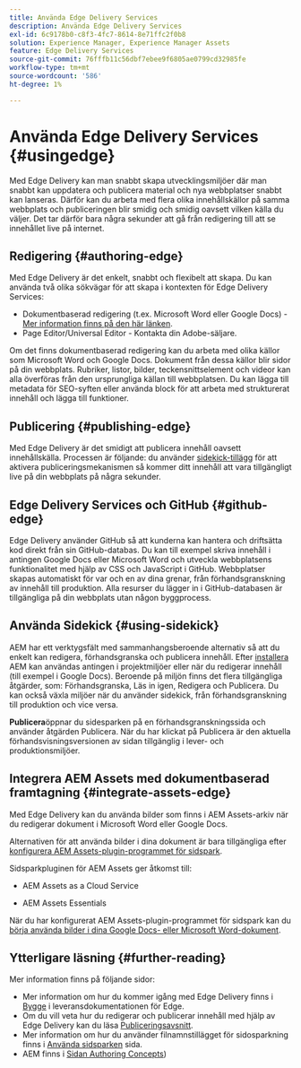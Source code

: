 ```yaml
---
title: Använda Edge Delivery Services
description: Använda Edge Delivery Services
exl-id: 6c9178b0-c8f3-4fc7-8614-8e71ffc2f0b8
solution: Experience Manager, Experience Manager Assets
feature: Edge Delivery Services
source-git-commit: 76fffb11c56dbf7ebee9f6805ae0799cd32985fe
workflow-type: tm+mt
source-wordcount: '586'
ht-degree: 1%

---
```


# Använda Edge Delivery Services {#usingedge}

Med Edge Delivery kan man snabbt skapa utvecklingsmiljöer där man snabbt kan uppdatera och publicera material och nya webbplatser snabbt kan lanseras. Därför kan du arbeta med flera olika innehållskällor på samma webbplats och publiceringen blir smidig och smidig oavsett vilken källa du väljer. Det tar därför bara några sekunder att gå från redigering till att se innehållet live på internet.

## Redigering {#authoring-edge}

Med Edge Delivery är det enkelt, snabbt och flexibelt att skapa. Du kan använda två olika sökvägar för att skapa i kontexten för Edge Delivery Services:

* Dokumentbaserad redigering (t.ex. Microsoft Word eller Google Docs) - [Mer information finns på den här länken](https://www.hlx.live/docs/authoring).
* Page Editor/Universal Editor - Kontakta din Adobe-säljare.

Om det finns dokumentbaserad redigering kan du arbeta med olika källor som Microsoft Word och Google Docs. Dokument från dessa källor blir sidor på din webbplats. Rubriker, listor, bilder, teckensnittselement och videor kan alla överföras från den ursprungliga källan till webbplatsen. Du kan lägga till metadata för SEO-syften eller använda block för att arbeta med strukturerat innehåll och lägga till funktioner.

## Publicering {#publishing-edge}

Med Edge Delivery är det smidigt att publicera innehåll oavsett innehållskälla. Processen är följande: du använder [sidekick-tillägg](#using-sidekick) för att aktivera publiceringsmekanismen så kommer ditt innehåll att vara tillgängligt live på din webbplats på några sekunder.

## Edge Delivery Services och GitHub {#github-edge}

Edge Delivery använder GitHub så att kunderna kan hantera och driftsätta kod direkt från sin GitHub-databas. Du kan till exempel skriva innehåll i antingen Google Docs eller Microsoft Word och utveckla webbplatsens funktionalitet med hjälp av CSS och JavaScript i GitHub. Webbplatser skapas automatiskt för var och en av dina grenar, från förhandsgranskning av innehåll till produktion. Alla resurser du lägger in i GitHub-databasen är tillgängliga på din webbplats utan någon byggprocess.

## Använda Sidekick {#using-sidekick}

AEM har ett verktygsfält med sammanhangsberoende alternativ så att du enkelt kan redigera, förhandsgranska och publicera innehåll. Efter [installera](https://www.hlx.live/docs/sidekick-extension) AEM kan användas antingen i projektmiljöer eller när du redigerar innehåll (till exempel i Google Docs). Beroende på miljön finns det flera tillgängliga åtgärder, som: Förhandsgranska, Läs in igen, Redigera och Publicera. Du kan också växla miljöer när du använder sidekick, från förhandsgranskning till produktion och vice versa.

**Publicera**&#x200B;öppnar du sidesparken på en förhandsgranskningssida och använder åtgärden Publicera. När du har klickat på Publicera är den aktuella förhandsvisningsversionen av sidan tillgänglig i lever- och produktionsmiljöer.

## Integrera AEM Assets med dokumentbaserad framtagning {#integrate-assets-edge}

Med Edge Delivery kan du använda bilder som finns i AEM Assets-arkiv när du redigerar dokument i Microsoft Word eller Google Docs.

Alternativen för att använda bilder i dina dokument är bara tillgängliga efter [konfigurera AEM Assets-plugin-programmet för sidspark](https://www.hlx.live/developer/configuring-aem-assets-sidekick-plugin).

Sidsparkpluginen för AEM Assets ger åtkomst till:

* AEM Assets as a Cloud Service

* AEM Assets Essentials

När du har konfigurerat AEM Assets-plugin-programmet för sidspark kan du [börja använda bilder i dina Google Docs- eller Microsoft Word-dokument](https://www.hlx.live/docs/aem-assets-sidekick-plugin).

## Ytterligare läsning {#further-reading}

Mer information finns på följande sidor:

* Mer information om hur du kommer igång med Edge Delivery finns i [Bygge](https://www.hlx.live/docs/#build) i leveransdokumentationen för Edge.
* Om du vill veta hur du redigerar och publicerar innehåll med hjälp av Edge Delivery kan du läsa [Publiceringsavsnitt](https://www.hlx.live/docs/authoring).
* Mer information om hur du använder filnamnstillägget för sidosparkning finns i [Använda sidsparken](https://www.hlx.live/docs/sidekick) sida.
* AEM finns i [Sidan Authoring Concepts](/help/sites-authoring/author.md))
